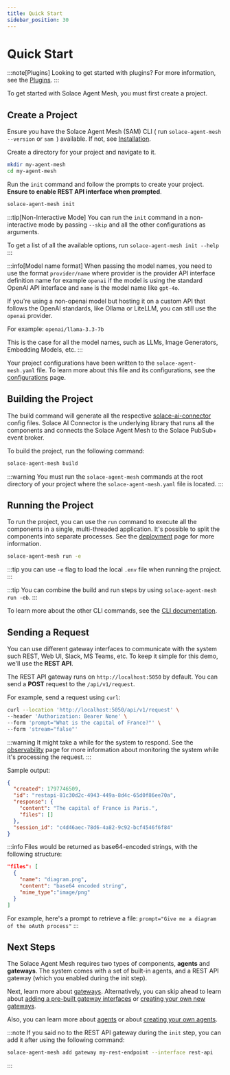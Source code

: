 ```yaml
---
title: Quick Start
sidebar_position: 30
---
```


# Quick Start

:::note[Plugins]
Looking to get started with plugins? For more information, see the [Plugins](../concepts/plugins/index.md).
:::

To get started with Solace Agent Mesh, you must first create a project.

## Create a Project

Ensure you have the Solace Agent Mesh (SAM) CLI ( run `solace-agent-mesh --version` or `sam `) available. If not, see  [Installation](./installation.md).

Create a directory for your project and navigate to it.
```sh
mkdir my-agent-mesh
cd my-agent-mesh
```

Run the `init` command and follow the prompts to create your project. **Ensure to enable REST API interface when prompted**.

```sh
solace-agent-mesh init
```

:::tip[Non-Interactive Mode]
You can run the `init` command in a non-interactive mode by passing `--skip` and all the other configurations as arguments.

To get a list of all the available options, run `solace-agent-mesh init --help`
:::

:::info[Model name format]
When passing the model names, you need to use the format `provider/name` where provider is the provider API interface definition name for example `openai` if the model is using the standard OpenAI API interface and `name` is the model name like `gpt-4o`.

If you're using a non-openai model but hosting it on a custom API that follows the OpenAI standards, like Ollama or LiteLLM, you can still use the `openai` provider. 

For example: `openai/llama-3.3-7b`

This is the case for all the model names, such as LLMs, Image Generators, Embedding Models, etc.
:::

Your project configurations have been written to the `solace-agent-mesh.yaml` file. To learn more about this file and its configurations, see the [configurations](./configuration.md) page.


## Building the Project

The build command will generate all the respective [solace-ai-connector](../user-guide/solace-ai-connector.md) config files. Solace AI Connector is the underlying library that runs all the components and connects the Solace Agent Mesh to the Solace PubSub+ event broker.

To build the project, run the following command:

```sh
solace-agent-mesh build
```

:::warning
You must run the `solace-agent-mesh` commands at the root directory of your project where the `solace-agent-mesh.yaml` file is located.
:::

## Running the Project

To run the project, you can use the `run` command to execute all the components in a single, multi-threaded application. It's possible to split the components into separate processes. See the [deployment](../deployment/deploy.md) page for more information.

```sh
solace-agent-mesh run -e
```
:::tip
you can use `-e` flag to load the local `.env` file when running the project.
:::

:::tip
You can combine the build and run steps by using `solace-agent-mesh run -eb`.
:::

To learn more about the other CLI commands, see the [CLI documentation](../concepts/cli.md).

## Sending a Request

You can use different gateway interfaces to communicate with the system such REST, Web UI, Slack, MS Teams, etc. To keep it simple for this demo, we'll use the **REST API**.

The REST API gateway runs on `http://localhost:5050` by default. You can send a **POST** request to the `/api/v1/request`.

For example, send a request using `curl`:

```sh
curl --location 'http://localhost:5050/api/v1/request' \
--header 'Authorization: Bearer None' \
--form 'prompt="What is the capital of France?"' \
--form 'stream="false"'
```

:::warning
It might take a while for the system to respond. See the [observability](../deployment/observability.md) page for more information about monitoring the system while it's processing the request.
:::

Sample output:

```json
{
  "created": 1797746509,
  "id": "restapi-81c30d2c-4943-449a-8d4c-65d0f86ee70a",
  "response": {
    "content": "The capital of France is Paris.",
    "files": []
  },
  "session_id": "c4d46aec-78d6-4a82-9c92-bcf4546f6f84"
}
```

:::info
Files would be returned as base64-encoded strings, with the following structure:
```json
"files": [
  {
    "name": "diagram.png",
    "content": "base64 encoded string",
    "mime_type":"image/png"
  }
]
```

For example, here's a prompt to retrieve a file: `prompt="Give me a diagram of the oAuth process"`
:::

## Next Steps

The Solace Agent Mesh requires two types of components, **agents** and **gateways**. The system comes with a set of built-in agents, and a REST API gateway (which you enabled during the init step).

Next, learn more about [gateways](../concepts/gateways.md). Alternatively, you can skip ahead to learn about [adding a pre-built gateway interfaces](../concepts/gateways.md#gateway-from-interfaces) or [creating your own new gateways](../user-guide/custom-gateways.md).

Also, you can learn more about [agents](../concepts/agents.md) or about [creating your own agents](../user-guide/custom-agents.md).

:::note
If you said no to the REST API gateway during the `init` step, you can add it after using the following command:

```sh
solace-agent-mesh add gateway my-rest-endpoint --interface rest-api
```
::: 
